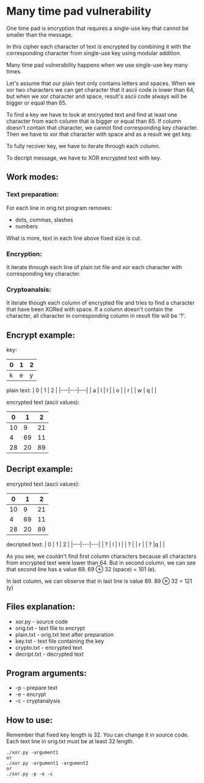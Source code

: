 # Many time pad vulnerability

One time pad is encryption that requires a single-use key that cannot be smaller than the message.

In this cipher each character of text is encrypted by combining it with the corresponding character from single-use key using modular addition.

Many time pad vulnerability happens when we use single-use key many times.

Let's assume that our plain text only contains letters and spaces. When we xor two characters we can get character that it ascii code is lower than 64, but when we xor character and space, result's ascii code always will be bigger or equal than 65.

To find a key we have to look at encrypted text and find at least one character from each column that is bigger or equal than 65. If column doesn't contain that character, we cannot find corresponding key character. Then we have to xor that character with space and as a result we get key.

 To fully recover key, we have to iterate through each column.

To decript message, we have to XOR encrypted text with key.



## Work modes:
### Text preparation:
For each line in orig.txt program removes:
- dots, commas, slashes
- numbers

What is more, text in each line above fixed size is cut.

### Encryption:

It iterate through each line of plain.txt file and xor each character with corresponding key character.


### Cryptoanalsis:

It iterate though each column of encrypted file and tries to find a character that have been XORed with space. If a column doesn't contain the character, all character in corresponding column in result file will be '?'.






## Encrypt example:

key: 

| 0 | 1 | 2 |
|---|---|---|
| k | e | y |


plain text:
| 0 | 1 | 2 |
|---|---|---|
| a | l | l |
| o |   | r |
| w | q |   |

encrypted text (ascii values):

| 0 | 1 | 2 |
|---|---|---|
|10 | 9 | 21| 
| 4 |69 |11 | 
|28 |20 |89 |

## Decript example:

encrypted text (ascii values):

| 0 | 1 | 2 |
|---|---|---|
|10 | 9 | 21| 
| 4 |69 |11 | 
|28 |20 |89 |

decripted text:
| 0 | 1 | 2 |
|---|---|---|
| ? | l | l |
| ? |   | r |
| ? |q  |   |

As you see, we couldn't find first column characters because all characters from encrypted text were lower than 64. But in second column, we can see that second line has a value 69. 69 ⊕ 32 (space) = 101 (e).

In last column, we can observe that in last line is value 89. 89 ⊕ 32 = 121 (y)

## Files explanation:
- xor.py - source code
- orig.txt - text file to encrypt
- plain.txt - orig.txt text after preparation
- key.txt - text file containing the key
- crypto.txt - encrypted text
- decript.txt - decrypted text

## Program arguments:
- -p - prepare text
- -e - encrypt
- -c - cryptanalysis


## How to use:
Remember that fixed key length is 32. You can change it in source code. Each text line in orig.txt must be at least 32 length.

```
./xor.py -argument1
or
./xor.py -argument1 -argument2
or
./xor.py -p -e -c

```